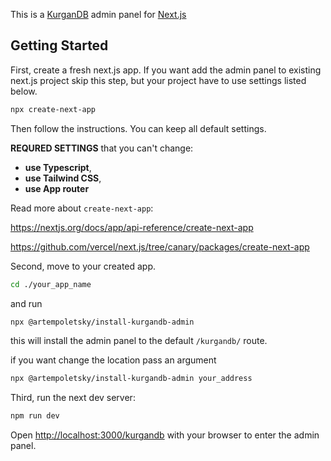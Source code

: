 
This is a [KurganDB](https://github.com/artempoletsky/kurgandb) admin panel for [Next.js](https://nextjs.org/)
 

## Getting Started

First, create a fresh next.js app. If you want add the admin panel to existing next.js project skip this step, but your project have to use settings listed below. 
```bash
npx create-next-app
```

Then follow the instructions. You can keep all default settings.

**REQURED SETTINGS** that you can't change: 
-  **use Typescript**,
-  **use Tailwind CSS**, 
-  **use App router**

Read more about `create-next-app`:

https://nextjs.org/docs/app/api-reference/create-next-app

https://github.com/vercel/next.js/tree/canary/packages/create-next-app

Second, move to your created app. 
```bash
cd ./your_app_name
```
and run 
```bash
npx @artempoletsky/install-kurgandb-admin
```
this will install the admin panel to the default `/kurgandb/` route. 

if you want change the location pass an argument
```bash
npx @artempoletsky/install-kurgandb-admin your_address
```

Third, run the next dev server:
```bash
npm run dev
```

Open [http://localhost:3000/kurgandb](http://localhost:3000/kurgandb) with your browser to enter the admin panel.

